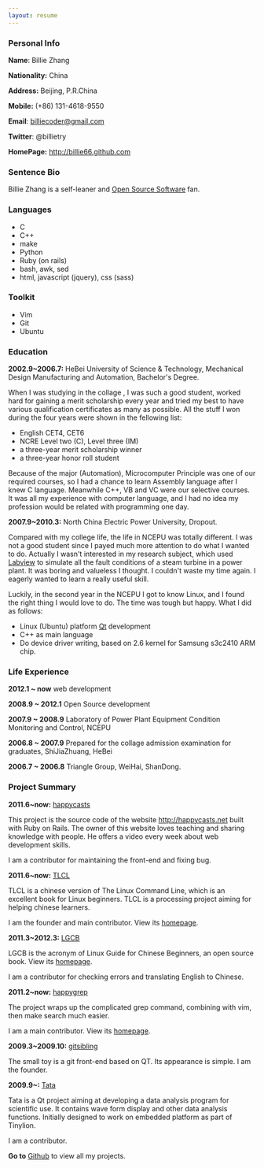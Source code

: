```yaml
---
layout: resume 
--- 
```


### Personal Info

**Name**: Billie Zhang 

**Nationality:** China

**Address:** Beijing, P.R.China

**Mobile:** (+86) 131-4618-9550

**Email**: billiecoder@gmail.com

**Twitter**: @billietry

**HomePage:** <http://billie66.github.com>

### Sentence Bio

Billie Zhang is a self-leaner and [Open Source Software][oss] fan. 

### Languages 

 - C
 - C++
 - make
 - Python
 - Ruby (on rails)
 - bash, awk, sed 
 - html, javascript (jquery), css (sass)

### Toolkit

 - Vim 
 - Git 
 - Ubuntu 

### Education 

__2002.9~2006.7:__ HeBei University of Science & Technology, Mechanical Design
Manufacturing and Automation, Bachelor's Degree.

When I was studying in the collage , I was such a good student, worked hard
for gaining a merit scholarship every year and tried my best to have various
qualification certificates as many as possible. All the stuff I won during
the four years were shown in the fellowing list:  
 
 - English CET4, CET6 
 - NCRE Level two (C), Level three (IM)
 - a three-year merit scholarship winner
 - a three-year honor roll student 

Because of the major (Automation), Microcomputer Principle was one of our
required courses, so I had a chance to learn Assembly language after I knew C
language. Meanwhile C++, VB and VC were our selective courses. It was all my
experience with computer language, and I had no idea my profession would be
related with programming one day.

__2007.9~2010.3:__ North China Electric Power University, Dropout.

Compared with my college life, the life in NCEPU was totally different. I was
not a good student since I payed much more attention to do what I wanted to
do. Actually I wasn't interested in my research subject, which used
[Labview][labview] to simulate all the fault conditions of a steam turbine in
a power plant. It was boring and valueless I thought. I couldn't waste my time
again. I eagerly wanted to learn a really useful skill. 

Luckily, in the second year in the NCEPU I got to know Linux, and I found the
right thing I would love to do. The time was tough but happy. What I did as
follows: 

 - Linux (Ubuntu) platform [Qt](http://qt.nokia.com/) development
 - C++ as main language 
 - Do device driver writing, based on 2.6 kernel for Samsung s3c2410 ARM chip.  

### Life Experience

__2012.1 ~ now__ web development 

__2008.9 ~ 2012.1__ Open Source development 

__2007.9 ~ 2008.9__ Laboratory of Power Plant Equipment Condition Monitoring and Control, NCEPU

__2006.8 ~ 2007.9__ Prepared for the collage admission examination for graduates, ShiJiaZhuang, HeBei 

__2006.7 ~ 2006.8__ Triangle Group, WeiHai, ShanDong.  

### Project Summary

__2011.6~now:__ [happycasts][happycasts]

This project is the source code of the website <http://happycasts.net> built with
Ruby on Rails. The owner of this website loves teaching and sharing knowledge
with people. He offers a video every week about web development skills.

I am a contributor for maintaining the front-end and fixing bug.

__2011.6~now:__ [TLCL][tlcl]

TLCL is a chinese version of The Linux Command Line, which is an excellent book for
Linux beginners. TLCL is a processing project aiming for helping chinese learners.

I am the founder and main contributor. View its [homepage][tlclpage].

__2011.3~2012.3:__ [LGCB][lgcb]

LGCB is the acronym of Linux Guide for Chinese Beginners, an open source book. 
View its [homepage][lgcbpage].

I am a contributor for checking errors and translating English to Chinese. 

__2011.2~now:__ [happygrep][happygrep]

The project wraps up the complicated grep command, combining with vim, then make search much easier.

I am a main contributor. View its [homepage][happygreppage].

__2009.3~2009.10:__ [gitsibling][gitsibling]

The small toy is a git front-end based on QT. Its appearance is simple.
I am the founder. 

__2009.9~:__ [Tata][tata]

Tata is a Qt project aiming at developing a data analysis program for
scientific use. It contains wave form display and other data analysis
functions. Initially designed to work on embedded platform as part of Tinylion.

I am a contributor.

__Go to__ [Github][github-billie] to view all my projects.

[oss]:http://en.wikipedia.org/wiki/Open_source
[labview]:http://en.wikipedia.org/wiki/Labview
[happycasts]:http://github.com/billie66/happycasts
[tlcl]:http://github.com/billie66/TLCL
[tlclpage]:http://billie66.github.com/TLCL/index.html
[lgcb]:http://github.com/happypeter/LGCB
[lgcbpage]:http://happypeter.github.com/LGCB/index.html
[happygrep]:http://github.com/billie66/happygrep
[happygreppage]:http://happypeter.github.com/happygrep/index.html
[gitsibling]:http://github.com/billie66/gitsibling
[tata]:http://github.com/billie66/tata
[github-billie]:http://github.com/billie66
